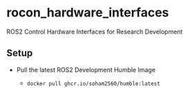 # rocon_hardware_interfaces
ROS2 Control Hardware Interfaces for Research Development

## Setup

- Pull the latest ROS2 Development Humble Image
  - ```bash
    docker pull ghcr.io/soham2560/humble:latest
    ```
